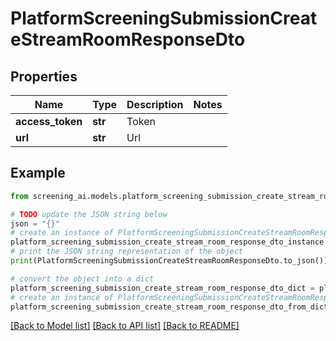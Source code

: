 # PlatformScreeningSubmissionCreateStreamRoomResponseDto


## Properties

Name | Type | Description | Notes
------------ | ------------- | ------------- | -------------
**access_token** | **str** | Token | 
**url** | **str** | Url | 

## Example

```python
from screening_ai.models.platform_screening_submission_create_stream_room_response_dto import PlatformScreeningSubmissionCreateStreamRoomResponseDto

# TODO update the JSON string below
json = "{}"
# create an instance of PlatformScreeningSubmissionCreateStreamRoomResponseDto from a JSON string
platform_screening_submission_create_stream_room_response_dto_instance = PlatformScreeningSubmissionCreateStreamRoomResponseDto.from_json(json)
# print the JSON string representation of the object
print(PlatformScreeningSubmissionCreateStreamRoomResponseDto.to_json())

# convert the object into a dict
platform_screening_submission_create_stream_room_response_dto_dict = platform_screening_submission_create_stream_room_response_dto_instance.to_dict()
# create an instance of PlatformScreeningSubmissionCreateStreamRoomResponseDto from a dict
platform_screening_submission_create_stream_room_response_dto_from_dict = PlatformScreeningSubmissionCreateStreamRoomResponseDto.from_dict(platform_screening_submission_create_stream_room_response_dto_dict)
```
[[Back to Model list]](../README.md#documentation-for-models) [[Back to API list]](../README.md#documentation-for-api-endpoints) [[Back to README]](../README.md)


